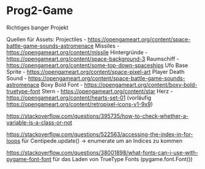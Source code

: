 # Prog2-Game
Richtiges banger Projekt

Quellen für Assets:
Projectiles         -  https://opengameart.org/content/space-battle-game-sounds-astromenace
Missiles            -  https://opengameart.org/content/missile
Hintergründe        -  https://opengameart.org/content/space-background-3
Raumschiff          -  https://opengameart.org/content/some-top-down-spaceships
Ufo Base Sprite     -  https://opengameart.org/content/space-pixel-art
Player Death Sound  -  https://opengameart.org/content/space-battle-game-sounds-astromenace
Boxy Bold Font      -  https://opengameart.org/content/boxy-bold-truetype-font
Stern               -  https://opengameart.org/content/star
Herz                -  https://opengameart.org/content/hearts-set-01
(vorläufig https://opengameart.org/content/retropixel-icons-v1-9x9)

https://stackoverflow.com/questions/395735/how-to-check-whether-a-variable-is-a-class-or-not

https://stackoverflow.com/questions/522563/accessing-the-index-in-for-loops für Centipede.update() -> enumerate um an Indices zu kommen

https://stackoverflow.com/questions/38001898/what-fonts-can-i-use-with-pygame-font-font für das Laden von TrueType Fonts (pygame.font.Font())